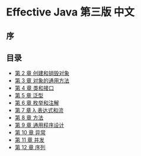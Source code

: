 # Effective Java 第三版 中文

<!-- <div style="margin: 0 auto; width: 40%;">
  <img src='./cover.png'/>
</div> -->

## 序

## 目录

- [第 2 章 创建和销毁对象](ch2.md)
- [第 3 章 对象的通用方法](ch3.md)
- [第 4 章 类和接口](ch4.md)
- [第 5 章 泛型](ch5.md)
- [第 6 章 枚举和注解](ch6.md)
- [第 7 章 λ 表达式和流](ch7.md)
- [第 8 章 方法](ch8.md)
- [第 9 章 通用程序设计](ch9.md)
- [第 10 章 异常](ch10.md)
- [第 11 章 并发](ch11.md)
- [第 12 章 序列](ch12.md)
